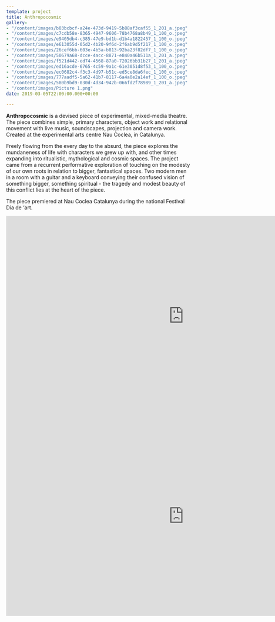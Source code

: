 ```yaml
---
template: project
title: Anthropocosmic
gallery:
- "/content/images/b03bcbcf-a24e-473d-9419-5b88af3caf55_1_201_a.jpeg"
- "/content/images/c7cdb58e-8365-4947-9606-78b4768a8b49_1_100_o.jpeg"
- "/content/images/e9405db4-c385-47e9-bd1b-d1b4a1822457_1_100_o.jpeg"
- "/content/images/e613055d-05d2-4b20-9f6d-2f6ab9d5f217_1_100_o.jpeg"
- "/content/images/26cef6bb-603e-4b5a-b813-92ba23f82df7_1_100_o.jpeg"
- "/content/images/50679a68-dcce-4acc-8871-e840a46b511a_1_201_a.jpeg"
- "/content/images/f521d442-ed74-4568-87a0-72026bb31b27_1_201_a.jpeg"
- "/content/images/ed16acde-6765-4c59-9a1c-61e3051d8f53_1_100_o.jpeg"
- "/content/images/ec0682c4-f3c3-4d97-b51c-ed5ce8da6fec_1_100_o.jpeg"
- "/content/images/777aadf5-5a62-41b7-8117-6a4a0e2a14ef_1_100_o.jpeg"
- "/content/images/580b9bd9-030d-4d34-942b-066fd2f78989_1_201_a.jpeg"
- "/content/images/Picture 1.png"
date: 2019-03-05T22:00:00.000+00:00

---
```

**Anthropocosmic** is a devised piece of experimental, mixed-media theatre. The piece combines simple, primary characters, object work and relational movement with live music, soundscapes, projection and camera work. Created at the experimental arts centre Nau Coclea, in Catalunya.

Freely flowing from the every day to the absurd, the piece explores the mundaneness of life with characters we grew up with, and other times expanding into ritualistic, mythological and cosmic spaces. The project came from a recurrent performative exploration of touching on the modesty of our own roots in relation to bigger, fantastical spaces. Two modern men in a room with a guitar and a keyboard conveying their confused vision of something bigger, something spiritual - the tragedy and modest beauty of this conflict lies at the heart of the piece.

The piece premiered at Nau Coclea Catalunya during the national Festival Dia de ‘art.

<iframe width="966" height="543" src="https://www.youtube.com/embed/VYB5gnQmrR4" frameborder="0" allow="accelerometer; autoplay; clipboard-write; encrypted-media; gyroscope; picture-in-picture" allowfullscreen></iframe> 

<iframe width="966" height="543" src="https://www.youtube.com/embed/rnRMLaGzrtA" frameborder="0" allow="accelerometer; autoplay; clipboard-write; encrypted-media; gyroscope; picture-in-picture" allowfullscreen></iframe>